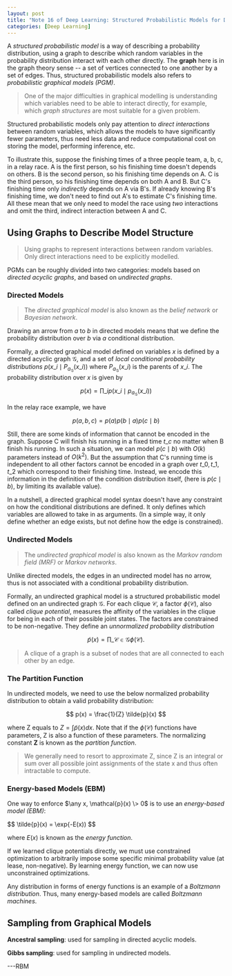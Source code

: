 ```yaml
---
layout: post
title: "Note 16 of Deep Learning: Structured Probabilistic Models for Deep Learning"
categories: [Deep Learning]
---
```

<script type="text/x-mathjax-config">MathJax.Hub.Config({tex2jax: {inlineMath:[['$','$']]}});</script>
<script src='https://cdnjs.cloudflare.com/ajax/libs/mathjax/2.7.5/latest.js?config=default' async></script>

A *structured probabilistic model* is a way of describing a probability distribution, using a graph to describe which random variables in the probability distribution interact with each other directly. The **graph** here is in the graph theory sense -- a set of vertices connected to one another by a set of edges. Thus, structured probabilistic models also refers to *probabilistic graphical models (PGM)*.

> One of the major difficulties in graphical modelling is understanding which variables need to be able to interact directly, for example, which *graph structures* are most suitable for a given problem.

Structured probabilistic models only pay attention to *direct interactions* between random variables, which allows the models to have significantly fewer parameters, thus need less data and reduce computational cost on storing the model, performing inference, etc.

To illustrate this, suppose the finishing times of a three people team, a, b, c, in a relay race. A is the first person, so his finishing time doesn't depends on others. B is the second person, so his finishing time depends on A. C is the third person, so his finishing time depends on both A and B. But C's finishing time only *indirectly* depends on A via B's. If already knowing B's finishing time, we don't need to find out A's to estimate C's finishing time. All these mean that we only need to model the race using *two* interactions and omit the third, indirect interaction between A and C.

## Using Graphs to Describe Model Structure
> Using graphs to represent interactions between random variables. Only direct interactions need to be explicitly modelled.

PGMs can be roughly divided into two categories: models based on *directed acyclic graphs*, and based on *undirected graphs*.

### Directed Models
> The *directed graphical model* is also known as the *belief network* or *Bayesian network*.

Drawing an arrow from $a$ to $b$ in directed models means that we define the probability distribution over $b$ via $a$ conditional distribution.

Formally, a directed graphical model defined on variables $x$ is defined by a directed acyclic graph $\mathcal{G}$, and a set of *local conditional probability distributions* $p(x\_i \mid P_{a_\mathcal{G}}(x\_i))$ where $P_{a_{\mathcal{G}}}(x\_i)$ is the parents of $x\_i$. The probability distribution over $x$ is given by

$$
p(x) = \prod\_i p(x\_i \mid p_{a_{\mathcal{G}}}(x\_i))
$$


In the relay race example, we have

$$
p(a, b, c) = p(a)p(b \mid a)p(c \mid b)
$$


Still, there are some kinds of information that cannot be encoded in the graph. Suppose C will finish his running in a fixed time $t\_c$ no matter when B finish his running. In such a situation, we can model $p(c \mid b)$ with $O(k)$ parameters instead of $O(k^2)$. But the assumption that C's running time is independent to all other factors cannot be encoded in a graph over $t\_0, t\_1, t\_2$ which correspond to their finishing time. Instead, we encode this information in the definition of the condition distribution itself, (here is $p(c \mid b)$, by limiting its available value).

In a nutshell, a directed graphical model syntax doesn't have any constraint on how the conditional distributions are defined. It only defines which variables are allowed to take in as arguments. (In a simple way, it only define whether an edge exists, but not define how the edge is constrained).

### Undirected Models
> The *undirected graphical model* is also known as the *Markov random field (MRF)* or *Markov networks*.

Unlike directed models, the edges in an undirected model has no arrow, thus is not associated with a conditional probability distribution.

Formally, an undirected graphical model is a structured probabilistic model defined on an undirected graph $\mathcal{G}$. For each clique $\mathcal{C}$, a factor $\phi (\mathcal{C})$, also called *clique potential*, measures the affinity of the variables in the clique for being in each of their possible joint states. The factors are constrained to be non-negative. They define an *unnormalized probability distribution*

$$
\tilde{p}(x) = \prod\_{\mathcal{C} \in \mathcal{G}} \phi (\mathcal{C}).
$$ 

> A clique of a graph is a subset of nodes that are all connected to each other by an edge.

### The Partition Function
In undirected models, we need to use the below normalized probability distribution to obtain a valid probability distribution:

$$
p(x) = \frac{1}{Z} \tilde{p}(x)
$$

where Z equals to $Z = \int \tilde{p}(x) dx$. Note that if the $\phi (\mathcal{C})$ functions have parameters, Z is also a function of these parameters. The normalizing constant **Z** is known as the *partition function*.

> We generally need to resort to approximate Z, since Z is an integral or sum over all possible joint assignments of the state x and thus often intractable to compute.

### Energy-based Models (EBM)
One way to enforce $\any x, \mathcal{p}(x) \> 0$ is to use an *energy-based model (EBM)*:

$$
\tilde{p}(x) = \exp{-E(x))
$$

where $E(x)$ is known as the *energy function*.

If we learned clique potentials directly, we must use constrained optimization to arbitrarily impose some specific minimal probability value (at lease, non-negative). By learning energy function, we can now use unconstrained optimizations.

Any distribution in forms of energy functions is an example of a *Boltzmann distribution*. Thus, many energy-based models are called *Boltzmann machines*.

## Sampling from Graphical Models

**Ancestral sampling**: used for sampling in directed acyclic models.

**Gibbs sampling**: used for sampling in undirected models.


---RBM
